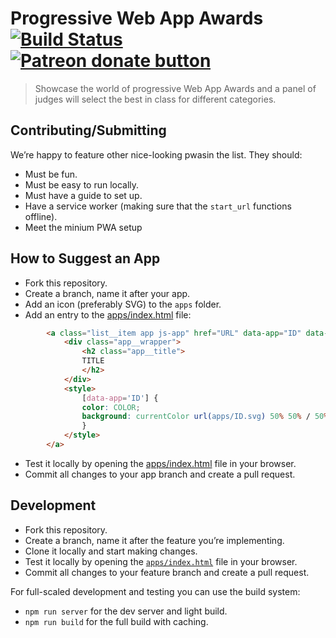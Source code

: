 # Progressive Web App Awards  [![Build Status](https://www.travis-ci.com/pwaawards/website.svg?branch=master)](https://www.travis-ci.com/pwaawards/website) <span class="badge-patreon"><a href="https://www.patreon.com/robertjgabriel" title="Donate to this project using Patreon"><img src="https://img.shields.io/badge/patreon-donate-yellow.svg" alt="Patreon donate button" /></a></span>
> Showcase the world of progressive Web App Awards and a panel of judges will select the best in class for different categories.

## Contributing/Submitting

We’re happy to feature other nice-looking pwasin the list. They should:

- Must be fun.
- Must be easy to run locally.
- Must have a guide to set up.
- Have a service worker (making sure that the `start_url` functions offline).
- Meet the minium PWA setup

## How to Suggest an App

- Fork this repository.
- Create a branch, name it after your app.
- Add an icon (preferably SVG) to the `apps` folder.
- Add an entry to the [apps/index.html](apps/index.html) file:

```html
		<a class="list__item app js-app" href="URL" data-app="ID" data-tags="TAGS">
			<div class="app__wrapper">
				<h2 class="app__title">
				TITLE
				</h2>
			</div>
			<style>
				[data-app='ID'] {
				color: COLOR;
				background: currentColor url(apps/ID.svg) 50% 50% / 50% auto no-repeat;
				}
			</style>
		</a>
```

- Test it locally by opening the [apps/index.html](apps/index.html) file in your browser.
- Commit all changes to your app branch and create a pull request.

## Development

- Fork this repository.
- Create a branch, name it after the feature you’re implementing.
- Clone it locally and start making changes.
- Test it locally by opening the [`apps/index.html`](apps/index.html) file in your browser.
- Commit all changes to your feature branch and create a pull request.

For full-scaled development and testing you can use the build system:

- `npm run server` for the dev server and light build.
- `npm run build` for the full build with caching.
